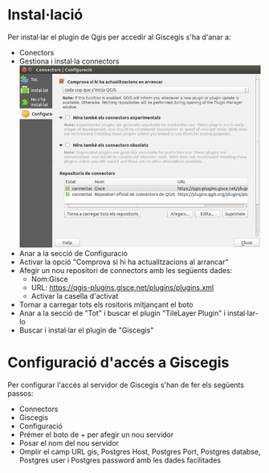 # Instal·lació
Per instal·lar el plugin de Qgis per accedir al Giscegis s'ha d'anar a:

* Conectors
* Gestiona i instal·la connectors
![connectors](_static/connectors.png)
* Anar a la secció de Configuracio
* Activar la opció "Comprova si hi ha actualitzacions al arrancar"
* Afegir un nou repositori de connectors amb les següents dades:
  * Nom:Gisce
  * URL: https://qgis-plugins.gisce.net/plugins/plugins.xml
  * Activar la casella d'activat
* Tornar a carregar tots els rositoris mitjançant el boto
* Anar a la secció de "Tot" i buscar el plugin "TileLayer Plugin" i instal·lar-lo
* Buscar i instal·lar el plugin de "Giscegis"


# Configuració d'accés a Giscegis
Per configurar l'accés al servidor de Giscegis s'han de fer els següents passos:

* Connectors
* Giscegis
* Configuració
* Prémer el boto de + per afegir un nou servidor
* Posar el nom del nou servidor
* Omplir el camp URL gis, Postgres Host, Postgres Port, Postgres databse, Postgres user i Postgres password amb les dades facilitades
